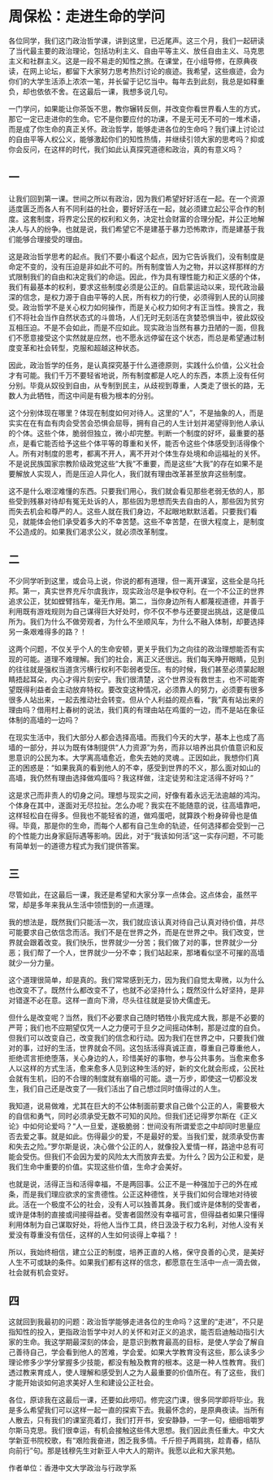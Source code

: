 # 周保松：走进生命的学问

各位同学，我们这门政治哲学课，讲到这里，已近尾声。这三个月，我们一起研读了当代最主要的政治理论，包括功利主义、自由平等主义、放任自由主义、马克思主义和社群主义。这是一段不易走的知性之旅。在课堂，在小组导修，在原典夜读，在网上论坛，都留下大家努力思考热烈讨论的痕迹。我希望，这些痕迹，会为你们的大学生活添上浓浓一笔，并长留于记忆当中。每年去到此刻，我总是如释重负，却也依依不舍。在这最后一课，我想多说几句。

一门学问，如果能让你茶饭不思，教你辗转反侧，并改变你看世界看人生的方式，那它一定已走进你的生命。它不是你要应付的功课，不是无可无不可的一堆术语，而是成了你生命的真正关怀。政治哲学，能够走进各位的生命吗？我们课上讨论过的自由平等人权公义，能够激起你们的知性热情，并继续引领大家的思考吗？抑或你会反问，在这样的时代，我们如此认真探究道德和政治，真的有意义吗？


## 一


让我们回到第一课。世间之所以有政治，因为我们希望好好活在一起。在一个资源适度匮乏而各人有不同利益的社会，要好好活在一起，就必须建立起公平合作的制度。这套制度，将界定公民的权利和义务，决定社会财富的合理分配，并公正地解决人与人的纷争。也就是说，我们希望它不是建基于暴力恐怖欺诈，而是建基于我们能够合理接受的理由。

这是政治哲学思考的起点。我们不要小看这个起点，因为它告诉我们，没有制度是命定不变的，没有压迫是非如此不可的。所有制度皆人为之物，并以这样那样的方式限制我们的自由和决定我们的命运。因此，作为具有理性能力和正义感的个体，我们有最基本的权利，要求这些制度必须是公正的。自启蒙运动以来，现代政治最深的信念，是权力源于自由平等的人民，所有权力的行使，必须得到人民的认同接受。政治哲学不是关心权力如何操作，而是关心权力如何才有正当性。换言之，我们不将社会当作自然状态式的斗兽场，人们无时无刻活在贪婪恐惧当中，彼此奴役互相压迫。不是不会如此，而是不应如此。现实政治当然有暴力丑陋的一面，但我们不愿意接受这个实然就是应然，也不愿永远停留在这个状态，而总是希望通过制度变革和社会转型，克服和超越这种状态。

因此，政治哲学的任务，是认真探究基于什么道德原则，实践什么价值，公义社会才有可能。我们千万不要轻省地说，所有制度都是人吃人的东西，本质上没有任何分别。毕竟从奴役到自由，从专制到民主，从歧视到尊重，人类走了很长的路，无数人为此牺牲，而这中间是有极为根本的分别。

这个分别体现在哪里？体现在制度如何对待人。这里的“人”，不是抽象的人，而是实实在在有血有肉会受苦会恐惧会屈辱，拥有自己的人生计划并渴望得到他人承认的个体。这些个体，脆弱但独立，微小却完整。判断一个制度的好坏，最重要的基点，是看它能否给予这些个体平等的尊重和关怀，能否令这些个体感受到活得像个人。所有对制度的思考，都离不开人，离不开对个体生存处境和命运福祉的关怀。不是说民族国家宗教阶级政党这些“大我”不重要，而是这些“大我”的存在如果不是要解放人实现人，而是压迫人异化人，我们就有理由改革甚至放弃这些制度。

这不是什么艰涩难懂的东西。只要我们用心，我们就会看见那些老弱无依的人，那些受到残暴对待却有冤无处诉的人，那些因为思想而失去自由的人，那些因为贫穷而失去机会和尊严的人。这些人就在我们身边，不起眼地默默活着。只要我们看见，就能体会他们承受着多大的不幸苦楚。这些不幸苦楚，在很大程度上，是制度不公造成的。如果我们渴求公义，就必须改革制度。


## 二


不少同学听到这里，或会马上说，你说的都有道理，但一离开课室，这些全是乌托邦。第一，真实世界充斥尔虞我诈，现实政治尽是争权夺利。在一个不公正的世界追求公正，犹如螳臂挡车，毫无作用。第二，当你身边所有人都蔑视道德，并善于利用既有游戏规则为自己谋得巨大好处时，你不仅不参与还要提出挑战，这是傻瓜所为。我们为什么不做旁观者，为什么不坐顺风车，为什么不融入体制，却要选择另一条艰难得多的路？！

这两个问题，不仅关乎个人的生命安顿，更关乎我们为之向往的政治理想能否有实现的可能。道理不难理解。我们的社会，离正义还很远。我们每天睁开眼睛，见到的往往就是强权当道贪污横行权利不彰弱者受压。有的时候，我们甚至必须蒙起眼睛捂起耳朵，内心才得片刻安宁。我们很清楚，这个世界没有救世主，也不可能寄望既得利益者会主动放弃特权。要改变这种情况，必须靠人的努力，必须要有很多很多人站出来，一起去推动社会转变。但从个人利益的观点看，“我”真有站出来的理由吗？借用村上春树的说法，我们真的有理由站在鸡蛋的一边，而不是站在象征体制的高墙的一边吗？

在现实生活中，我们大部分人都会选择高墙。而我们今天的大学，基本上也成了高墙的一部分，并以为既有体制提供“人力资源”为务，而非以培养出具价值意识和反思意识的公民为本。大学离高墙愈近，愈失去她的灵魂.。正因如此，我想你们真正的困惑是：“如果我真的看到他人的不幸，感受到世界的不义，那么面对如山的高墙，我仍然有理由选择做鸡蛋吗？我这样做，注定徒劳和注定活得不好吗？”

这是求己而非责人的切身之问。理想与现实之间，好像有着永远无法逾越的鸿沟。个体身在其中，遂面对无尽拉扯。怎么办呢？我实在不能随意的说，往高墙靠吧，这样轻松自在得多。但我也不能轻省的道，做鸡蛋吧，就算跌个粉身碎骨也是值得。毕竟，那是你的生命，而每个人都有自己生命的轨迹，任何选择都会受到一己的个性能力出身家庭际遇等影响。因此，对于“我该如何活”这一实存问题，不可能有简单划一的道德方程式为我们提供答案。


## 三


尽管如此，在这最后一课，我还是希望和大家分享一点体会。这点体会，虽然平常，却是多年来我从生活中领悟到的一点道理。

我的想法是，既然我们只能活一次，我们就应该认真对待自己认真对待价值，并尽可能要求自己依信念而活。我们不是在世界之外，而是在世界之中。我们改变，世界就会跟着改变。我们快乐，世界就少一分苦；我们做了对的事，世界就少一分恶；我们帮了一个人，世界就少一分不幸；我们站起来，那堵看似坚不可摧的高墙就少一分力量。

这个道理很简单，却是真的。我们常常感到无力，因为我们自觉太卑微，以为什么也改变不了。既然什么都改变不了，也就不必坚持什么；既然没什么好坚持，是非对错遂不必在意。这样一直向下滑，尽头往往就是妥协犬儒虚无。

但什么是改变呢？当然，我们不必要求自己随时牺牲小我完成大我，那是不必要的严苛；我们也不应期望仅凭一人之力便可于旦夕之间摇动体制，那是过度的自负。但我们可以改变自己，改变我们的信念和行动。因为我们在世界之中，只要我们做对的事，过好的生活，世界就会不同。这包括活得真诚正直，尊重自己尊重他人，拒绝谎言拒绝堕落，关心身边的人，珍惜美好的事物，参与公共事务。当愈来愈多人以这样的方式生活，愈来愈多人见到这种生活的好，新的文化就会形成，公民社会就有生机，旧的不合理的制度就有崩塌的可能。退一万步，即使这一切都没发生，我们自己还是改变了──我们活出了自己想过同时值得过的人生。

我知道，说易做难，尤其在巨大的不公体制面前要求自己做个公正的人，需要极大的自信和勇气，同时必须承受无数不可知的风险。但我们还记得罗尔斯在《正义论》中如何论爱吗？“人一旦爱，遂极脆弱：世间没有所谓爱恋之中却同时思量应否去爱之事。就是如此。伤得最少的爱，不是最好的爱。当我们爱，就须承受伤害和失去之险。”罗尔斯是说，决心做个公正的人，就像投入爱情一样，路途中总有可能会受伤。但我们不会因为爱的风险太大而放弃去爱。为什么？因为公正和爱，是我们生命中重要的价值。实现这些价值，生命才会美好。

也就是说，活得正当和活得幸福，不是两回事。公正不是一种强加于己的外在戒条，而是我们理应欲求的宝贵德性。公正这种德性，关乎我们如何合理地对待彼此。活在一个极度不公的社会，没有人可以独善其身。我们或许是体制的受害者，或许是体制的直接或间接得益者。受害者固然没有幸福可言，但得益者如果只懂得利用体制为自己谋取好处，将他人当作工具，终日汲汲于权力名利，对他人没有关爱没有尊重没有信任，这样的人生如何谈得上幸福？！

所以，我始终相信，建立公正的制度，培养正直的人格，保守良善的心灵，是美好人生不可或缺的条件。如果我们都有这样的信念，都愿意在生活中一点一滴去做，社会就有机会变好。

## 四

这就回到我最初的问题：政治哲学能够走进各位的生命吗？这里的“走进”，不只是指知性的投入，更指政治哲学中对人的关怀和对正义的追求，能否启迪触动指引大家的生命。我这学期最深刻的体会，是意识到教育最高的目标，是使人学会了解自己善待自己，学会看到他人的苦难，学会爱。如果大学教育没有这些，那么读多少理论修多少学分掌握多少技能，都没有触及教育的根本。这是一种人性教育。我们透过教来育成人，使人理解和感受到人之为人最重要的价值所在。有了这些，我们才能开始谈如何追求美好人生和建设公正社会。

各位，原谅我在这最后一课，还要如此唠叨。修完这门课，很多同学即将毕业。我是多么希望我们可以这样一起一直的探索下去。我最怀念的，是原典夜读。当所有人散去，只有我们的课室亮着灯，我们打开书，安安静静，一字一句，细细咀嚼罗尔斯马克思。我们很幸运，有机会接触这些伟大思想。我们因此责任重大。中文大学新亚书院校歌，有“艰险我奋进，困乏我多情。千斤担子两肩挑，趁青春，结队向前行”句。那是钱穆先生对新亚人中大人的期许。我愿以此和大家共勉。

作者单位：香港中文大学政治与行政学系